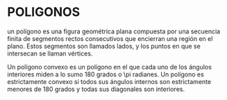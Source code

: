 # POLIGONOS

un polígono es una figura geométrica plana compuesta por una secuencia finita de segmentos rectos consecutivos que 
encierran una región en el plano. Estos segmentos son llamados lados, y los puntos en que se intersecan se llaman vértices. 

Un polígono convexo es un polígono en el que cada uno de los ángulos interiores miden a lo sumo 180 grados o \pi radianes. 
Un polígono es estrictamente convexo si todos sus ángulos internos son estrictamente menores de 180 grados y todas sus 
diagonales son interiores.

